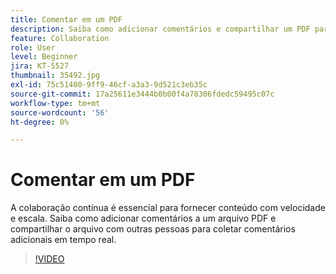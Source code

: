 ```yaml
---
title: Comentar em um PDF
description: Saiba como adicionar comentários e compartilhar um PDF para revisão com outras pessoas
feature: Collaboration
role: User
level: Beginner
jira: KT-5527
thumbnail: 35492.jpg
exl-id: 75c51400-9ff9-46cf-a3a3-9d521c3eb35c
source-git-commit: 17a25611e3444b0b00f4a78306fdedc59495c07c
workflow-type: tm+mt
source-wordcount: '56'
ht-degree: 0%

---
```


# Comentar em um PDF

A colaboração contínua é essencial para fornecer conteúdo com velocidade e escala. Saiba como adicionar comentários a um arquivo PDF e compartilhar o arquivo com outras pessoas para coletar comentários adicionais em tempo real.

>[!VIDEO](https://video.tv.adobe.com/v/35492?quality=12&learn=on&hidetitle=true)
